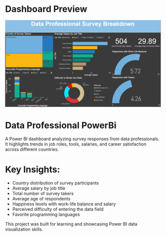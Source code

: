 # Dashboard Preview
![Dashboard Preview](Data_Professional_Dashboard.png)

# Data Professional PowerBi
A Power BI dashboard analyzing survey responses from data professionals. It highlights trends in job roles, tools, salaries, and career satisfaction across different countries.

# Key Insights:
- Country distribution of survey participants 
- Average salary by job title
- Total number of survey takers
- Average age of respondents
- Happiness levels with work-life balance and salary
- Perceived difficulty of entering the data field
- Favorite programming languages

This project was built for learning and showcasing Power BI data visualization skills.


